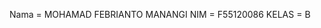 Nama = MOHAMAD FEBRIANTO MANANGI
NIM = F55120086
KELAS = B
<!---
GLynn6/GLynn6 is a ✨ special ✨ repository because its `README.md` (this file) appears on your GitHub profile.
You can click the Preview link to take a look at your changes.
--->
